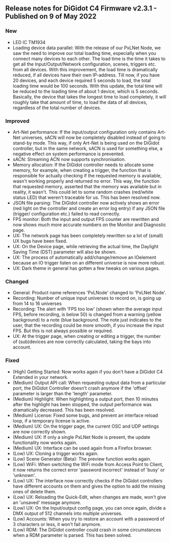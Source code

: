 ## Release notes for DiGidot C4 Firmware v2.3.1 - Published on 9 of May 2022 ##

### New ###
* LED IC TM1934
* Loading device data parallel: With the release of our PxLNet Node, we saw the need to improve our total loading time, especially when you connect many devices to each other. The load time is the time it takes to get all the Input/Output/Network configuration, scenes, triggers etc. from all devices. With this improvement, the load time is dramatically reduced, if all devices have their own IP-address. Till now, if you have 20 devices, and each device required 5 seconds to load, the total loading time would be 100 seconds.
With this update, the total time will be reduced to the loading time of about 1 device, which is 5 seconds. Basically, the device that takes the longest time to load completely, it will roughly take that amount of time, to load the data of all devices, regardless of the total number of devices. 

### Improved ###
* Art-Net performance: If the input/output configuration only contains Art-Net universes, sACN will now be completely disabled  instead of going to stand-by mode. This way, if only Art-Net is being used on the DiGidot controller, but in the same network, sACN is used for something else, a negative effect on system performance is prevented.
* sACN: Streaming ACN now supports synchronisation.
* Memory allocation: If the DiGidot controller needs to allocate some memory, for example, when creating a trigger, the function that is responsible for actually checking if the requested memory is available, wasn't working properly and returned no error. This way, the function that requested memory, asserted that the memory was available but in reality, it wasn't. This could let to some random crashes (red/white status LED) that weren't traceable for us. This has been resolved now.
* JSON file parsing: The DiGidot controller now actively shows an error (red light on the controller and create an error log entry) if any JSON file (trigger/ configuration etc.) failed to read correctly.
* FPS monitor: Both the input and output FPS counter are rewritten and now shows much more accurate numbers on the Monitor and Diagnostic page.
* UX: The network page has been completely rewritten so a lot of (small) UX bugs have been fixed.
* UX: On the Device page, while retrieving the actual time, the Daylight Saving Time (DST) parameter will also be shown.
* UX: The process of automatically add/change/remove an IOelement because an IO trigger listen on an different universe is now more robust.
* UX: Dark theme in general has gotten a few tweaks on various pages.

### Changed ###
* General: Product name references 'PxLNode' changed to 'PxLNet Node'.
* Recording: Number of unique input universes to record on, is going up from 14 to 16 universes
* Recording: The alert with 'FPS too low' (shown when the average input FPS, before recording, is below 50) is changed from a warning (yellow background) to a note (blue background. The note just indicates to the user, that the recording could be more smooth, if you increase the input FPS. But this is not always possible or required.
* UX: At the trigger page, when creating or editing a trigger, the number of (sub)devices are now correctly calculated, taking the bays into account.

### Fixed ###
* (High) Getting Started: Now works again if you don't have a DiGidot C4 Extended in your network.
* (Medium) Output API call: When requesting output data from a particular port, the DiGidot Controller doesn't crash anymore if the 'offset' parameter is larger than the 'length' parameter.
* (Medium) Highlight: When highlighting a output port, then 10 minutes after the highlight has been stopped, the output performance was dramatically decreased. This has been resolved.
* (Medium) License: Fixed some bugs, and prevent an interface reload loop, if a temporary license is active.
* (Medium) UX: On the trigger page, the current OSC and UDP settings are now correctly shown.
* (Medium) UX: If only a single PxLNet Node is present, the update functionality now works again.
* (Medium) UX: Interface can be used again from a Firefox browser.
* (Low) UX: Cloning a trigger works again.
* (Low) Scene Generator (Beta): The preview function works again.
* (Low) WiFi: When switching the WiFi mode from Access Point to Client, it now returns the correct error 'password incorrect' instead of 'busy' or 'unknown'.
* (Low) UX: The interface now correctly checks if the DiGidot controllers have different accounts on them and gives the option to add the missing ones of delete them.
* (Low) UX: Reloading the Quick-Edit, when changes are made, won't give an 'unsaved' message anymore.
* (Low) UX: On the Input/output config page, you can once again, divide a DMX output of 512 channels into multiple universes.
* (Low) Accounts: When you try to restore an account with a password of 3 characters or less, it won't fail anymore.
* (Low) RDM: The DiGidot controller could crash in some circumstances when a RDM parameter is parsed. This has been solved.

